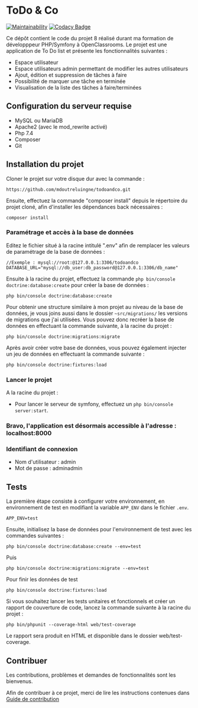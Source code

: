 ToDo & Co
========

[![Maintainability](https://api.codeclimate.com/v1/badges/5a0e321da1ca7af9a15e/maintainability)](https://codeclimate.com/github/mdoutreluingne/todoandco/maintainability)
[![Codacy Badge](https://app.codacy.com/project/badge/Grade/b189f76f4a214839bafaf983085c23f7)](https://www.codacy.com/gh/mdoutreluingne/todoandco/dashboard?utm_source=github.com&amp;utm_medium=referral&amp;utm_content=mdoutreluingne/todoandco&amp;utm_campaign=Badge_Grade)

Ce dépôt contient le code du projet 8 réalisé durant ma formation de développpeur PHP/Symfony à OpenClassrooms.
Le projet est une application de To Do list et présente les fonctionnalités suivantes :
* Espace utilisateur
* Espace utilisateurs admin permettant de modifier les autres utilisateurs
* Ajout, édition et suppression de tâches à faire
* Possibilité de marquer une tâche en terminée
* Visualisation de la liste des tâches à faire/terminées

## Configuration du serveur requise

*   MySQL ou MariaDB
*   Apache2 (avec le mod_rewrite activé)
*   Php 7.4
*   Composer
*   Git

## Installation du projet

Cloner le projet sur votre disque dur avec la commande :
```text
https://github.com/mdoutreluingne/todoandco.git
```

Ensuite, effectuez la commande "composer install" depuis le répertoire du projet cloné, afin d'installer les dépendances back nécessaires :
```text
composer install
```

### Paramétrage et accès à la base de données

Editez le fichier situé à la racine intitulé ".env" afin de remplacer les valeurs de paramétrage de la base de données :

````text
//Exemple : mysql://root:@127.0.0.1:3306/todoandco
DATABASE_URL="mysql://db_user:db_password@127.0.0.1:3306/db_name"
````

Ensuite à la racine du projet, effectuez la commande `php bin/console doctrine:database:create` pour créer la base de données :

````text
php bin/console doctrine:database:create
````

Pour obtenir une structure similaire à mon projet au niveau de la base de données, je vous joins aussi dans le dossier `~src/migrations/` les versions de migrations que j'ai utilisées. Vous pouvez donc recréer la base de données en effectuant la commande suivante, à la racine du projet :

```text
php bin/console doctrine:migrations:migrate
```

Après avoir créer votre base de données, vous pouvez également injecter un jeu de données en effectuant la commande suivante :

```text
php bin/console doctrine:fixtures:load
```

### Lancer le projet

A la racine du projet :

*   Pour lancer le serveur de symfony, effectuez un `php bin/console server:start`.

### Bravo, l'application est désormais accessible à l'adresse : localhost:8000

### Identifiant de connexion

*   Nom d'utilisateur : admin
*   Mot de passe : adminadmin

## Tests

La première étape consiste à configurer votre environnement, en environnement de test en modifiant
la variable `APP_ENV` dans le fichier `.env`.

```text
APP_ENV=test
```

Ensuite, initialisez la base de données pour l'environnement de test avec les commandes suivantes :

```text
php bin/console doctrine:database:create --env=test
```
Puis

```text
php bin/console doctrine:migrations:migrate --env=test
```

Pour finir les données de test

```text
php bin/console doctrine:fixtures:load
```

Si vous souhaitez lancer les tests unitaires et fonctionnels et créer un rapport de couverture de code, lancez la commande suivante à la racine du projet : 

```text
php bin/phpunit --coverage-html web/test-coverage
```
Le rapport sera produit en HTML et disponible dans le dossier web/test-coverage.

## Contribuer

Les contributions, problèmes et demandes de fonctionnalités sont les bienvenus.

Afin de contribuer à ce projet, merci de lire les instructions contenues dans [Guide de contribution](https://github.com/mdoutreluingne/todoandco/blob/master/CONTRIBUTING.md)
